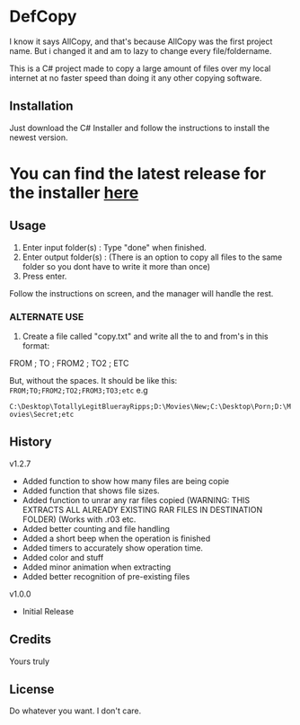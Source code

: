 # DefCopy
I know it says AllCopy, and that's because AllCopy was the first project name. But i changed it and am to lazy to change every file/foldername.

This is a C# project made to copy a large amount of files over my local internet at no faster speed than doing it any other copying software.

## Installation

Just download the C# Installer and follow the instructions to install the newest version.

# You can find the latest release for the installer [here](https://github.com/UnattendedFlight/DefCopy/releases/latest "Sonder's latest release")

## Usage

1. Enter input folder(s) : Type "done" when finished.
2. Enter output folder(s) : (There is an option to copy all files to the same folder so you dont have to write it more than once)
3. Press enter.

Follow the instructions on screen, and the manager will handle the rest.

### ALTERNATE USE

1. Create a file called "copy.txt" and write all the to and from's in this format:

FROM ; TO ; FROM2 ; TO2 ; ETC

But, without the spaces. It should be like this:
`FROM;TO;FROM2;TO2;FROM3;TO3;etc`
e.g

`C:\Desktop\TotallyLegitBluerayRipps;D:\Movies\New;C:\Desktop\Porn;D:\Movies\Secret;etc`




## History

v1.2.7
- Added function to show how many files are being copie
- Added function that shows file sizes.
- Added function to unrar any rar files copied (WARNING: THIS EXTRACTS ALL ALREADY EXISTING RAR FILES IN DESTINATION FOLDER) (Works with .r03 etc.
- Added better counting and file handling
- Added a short beep when the operation is finished
- Added timers to accurately show operation time.
- Added color and stuff
- Added minor animation when extracting
- Added better recognition of pre-existing files

v1.0.0
- Initial Release

## Credits

Yours truly

## License

Do whatever you want. I don't care.
